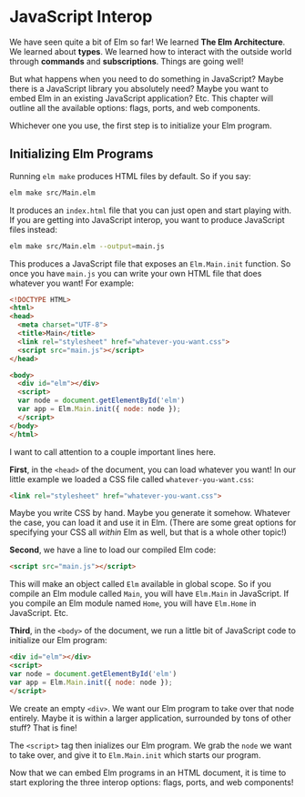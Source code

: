 # JavaScript Interop

We have seen quite a bit of Elm so far! We learned **The Elm Architecture**. We learned about **types**. We learned how to interact with the outside world through **commands** and **subscriptions**. Things are going well!

But what happens when you need to do something in JavaScript? Maybe there is a JavaScript library you absolutely need? Maybe you want to embed Elm in an existing JavaScript application? Etc. This chapter will outline all the available options: flags, ports, and web components.

Whichever one you use, the first step is to initialize your Elm program.


## Initializing Elm Programs

Running `elm make` produces HTML files by default. So if you say:

```bash
elm make src/Main.elm
```

It produces an `index.html` file that you can just open and start playing with. If you are getting into JavaScript interop, you want to produce JavaScript files instead:

```bash
elm make src/Main.elm --output=main.js
```

This produces a JavaScript file that exposes an `Elm.Main.init` function. So once you have `main.js` you can write your own HTML file that does whatever you want! For example:

```html
<!DOCTYPE HTML>
<html>
<head>
  <meta charset="UTF-8">
  <title>Main</title>
  <link rel="stylesheet" href="whatever-you-want.css">
  <script src="main.js"></script>
</head>

<body>
  <div id="elm"></div>
  <script>
  var node = document.getElementById('elm')
  var app = Elm.Main.init({ node: node });
  </script>
</body>
</html>
```

I want to call attention to a couple important lines here.

**First**, in the `<head>` of the document, you can load whatever you want! In our little example we  loaded a CSS file called `whatever-you-want.css`:

```html
<link rel="stylesheet" href="whatever-you-want.css">
```

Maybe you write CSS by hand. Maybe you generate it somehow. Whatever the case, you can load it and use it in Elm. (There are some great options for specifying your CSS all _within_ Elm as well, but that is a whole other topic!)

**Second**, we have a line to load our compiled Elm code:

```html
<script src="main.js"></script>
```

This will make an object called `Elm` available in global scope. So if you compile an Elm module called `Main`, you will have `Elm.Main` in JavaScript. If you compile an Elm module named `Home`, you will have `Elm.Home` in JavaScript. Etc.

**Third**, in the `<body>` of the document, we run a little bit of JavaScript code to initialize our Elm program:

```html
<div id="elm"></div>
<script>
var node = document.getElementById('elm')
var app = Elm.Main.init({ node: node });
</script>
```

We create an empty `<div>`. We want our Elm program to take over that node entirely. Maybe it is within a larger application, surrounded by tons of other stuff? That is fine!

The `<script>` tag then inializes our Elm program. We grab the `node` we want to take over, and give it to `Elm.Main.init` which starts our program.

Now that we can embed Elm programs in an HTML document, it is time to start exploring the three interop options: flags, ports, and web components!